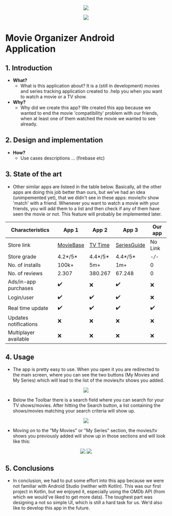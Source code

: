 <p align="center">
  <img src="https://github.com/adamkovacs77/MovieOrganizer/blob/master/images/popcorn(1).png?raw=true"/>
</p>
<p align="center">
  <img src="https://github.com/adamkovacs77/MovieOrganizer/blob/master/images/cover.png?raw=true"/>
</p>

# Movie Organizer Android Application

## 1. Introduction
  - **What?**
    - What is this application about? It is a (still in development) movies and series tracking application created to .help you when you want to watch a movie or a TV show.
  - **Why?**
    - Why did we create this app? We created this app because we wanted to end the movie 'compatibility' problem with our friends, when at least one of them watched the movie we wanted to see already.
    
## 2. Design and implementation
  - **How?**
    - Use cases descriptions ... (firebase etc)
    
## 3. State of the art
  - Other similar apps are listeed in the table below. Basically, all the other apps are doing this job better than ours, but we've had an idea (unimpemented yet), that we didn't see in these apps: movie/tv show 'match' with a friend. Whenever you want to watch a movie with your friends, you will add them to a list and then check if any of them have seen the movie or not. This feature will probably be implemented later.
  
| Characteristics | App 1   | App 2   | App 3   | Our app |
| --------------- | ------- | ------- | ------- | ------- |
| Store link    | [MovieBase](https://play.google.com/store/apps/details?id=com.moviebase&hl=en_US) | [TV Time](https://play.google.com/store/apps/details?id=com.tozelabs.tvshowtime&hl=ro) | [SeriesGuide](https://play.google.com/store/apps/details?id=com.battlelancer.seriesguide&hl=ro) | No Link |
| Store grade    | 4.2*/5* | 4.4*/5* | 4.4*/5* | -*/-* |
| No. of installs    | 100k+ | 5m+ | 1m+ | 0 |
| No. of reviews    | 2.307 | 380.267  | 67.248 | 0 |
| Ads/in-app purchases    | :heavy_check_mark: | :x: | :heavy_check_mark: | :x: |
| Login/user    | :heavy_check_mark: | :heavy_check_mark: | :heavy_check_mark: | :x: |
| Real time update    | :heavy_check_mark: | :heavy_check_mark: | :heavy_check_mark: | :heavy_check_mark: |
| Updates notifications    | :x: | :x: | :x: | :x: |
| Multiplayer available    | :x: | :x: | :x: | :x: |

## 4. Usage
  - The app is pretty easy to use. When you open it you are redirected to the main screen, where you can see the two buttons (My Movies and My Series) which will lead to the list of the movies/tv shows you added.
  <p align="center">
    <img src="https://github.com/adamkovacs77/MovieOrganizer/blob/master/images/P1.png?raw=true"/>
  </p>

  - Below the Toolbar there is a search field where you can search for your TV shows/movies. After hitting the Search button, a list containing the shows/movies matching your search criteria will show up.
  <p align="center">
    <img src="https://github.com/adamkovacs77/MovieOrganizer/blob/master/images/P2.png?raw=true"/>
  </p>
  
  - Moving on to the "My Movies" or "My Series" section, the movies/tv shows you previously added will show up in those sections and will look like this:
  <p align="center">
    <img src="https://github.com/adamkovacs77/MovieOrganizer/blob/master/images/P3.png?raw=true"/>
    <img src="https://github.com/adamkovacs77/MovieOrganizer/blob/master/images/P4.png?raw=true"/>
  </p>

## 5. Conclusions
  - In conclusion, we had to put some effort into this app because we were not familiar with Android Studio (neither with Kotlin). This was our first project in Kotlin, but we enjoyed it, especially using the OMDb API (from which we would've liked to get more data). The toughest part was designing a not so simple UI, which is still a hard task for us. We'd also like to develop this app in the future.
